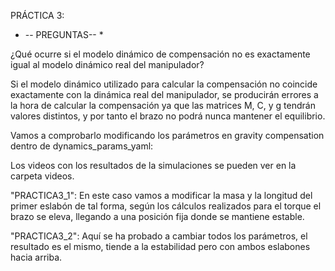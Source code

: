 PRÁCTICA 3:

* -- PREGUNTAS-- *

¿Qué ocurre si el modelo dinámico de compensación no es exactamente igual al modelo dinámico real del manipulador?

Si el modelo dinámico utilizado para calcular la compensación no coincide exactamente con la dinámica real del manipulador, se producirán errores a la hora de calcular la compensación ya que las matrices M, C, y g tendrán valores distintos, y por tanto el brazo no podrá nunca mantener el equilibrio.

Vamos a comprobarlo modificando los parámetros en gravity compensation dentro de dynamics_params_yaml:

Los videos con los resultados de la simulaciones se pueden ver en la carpeta videos.

"PRACTICA3_1": En este caso vamos a modificar la masa y la longitud del primer eslabón de tal forma, según los cálculos realizados para el torque el brazo se eleva, llegando a una posición fija donde se mantiene estable.

"PRACTICA3_2": Aquí se ha probado a cambiar todos los parámetros, el resultado es el mismo, tiende a la estabilidad pero con ambos eslabones hacia arriba.
